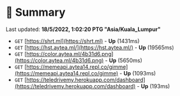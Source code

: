 # 📖 Summary
Last updated: **18/5/2022, 1:02:20 PTG "Asia/Kuala_Lumpur"**

- `GET` [https://shrt.ml](https://shrt.ml) - **Up** (1431ms)
- `GET` [https://hst.aytea.ml/](https://hst.aytea.ml/) - **Up** (19565ms)
- `GET` [https://color.aytea.ml/4b31d6.png](https://color.aytea.ml/4b31d6.png) - **Up** (5650ms)
- `GET` [https://memeapi.aytea14.repl.co/gimme](https://memeapi.aytea14.repl.co/gimme) - **Up** (1093ms)
- `GET` [https://teledrivemy.herokuapp.com/dashboard](https://teledrivemy.herokuapp.com/dashboard) - **Up** (193ms)
